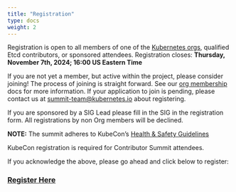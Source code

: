 ```yaml
---
title: "Registration"
type: docs
weight: 2
---
```


Registration is open to all members of one of the [Kubernetes orgs], qualified Etcd contributors, or sponsored attendees.
Registration closes: **Thursday, November 7th, 2024; 16:00 US Eastern Time**

If you are not yet a member, but active within the project, please consider
joining! The process of joining is straight forward. See our [org membership]
docs for more information. If your application to join is pending, please
contact us at summit-team@kubernetes.io about registering.

If you are sponsored by a SIG Lead please fill in the SIG in the registration form. All registrations by non Org members will be declined. 

**NOTE:** The summit adheres to KubeCon’s [Health & Safety Guidelines]

KubeCon registration is required for Contributor Summit attendees.

If you acknowledge the above, please go ahead and click below to register:

<h3>
<a href="https://cvent.me/ANnKw0" rel="noopener noreferrer" target="_blank">Register Here</a>
</h3>

[Kubernetes orgs]: /events/2024/kcsna/faq/#why-do-i-need-to-be-a-kubernetes-org-member-to-attend-in-person
[org membership]: https://github.com/kubernetes/community/blob/master/community-membership.md#member
[Health & Safety Guidelines]: https://events.linuxfoundation.org/kubecon-cloudnativecon-north-america/attend/health-and-safety/
